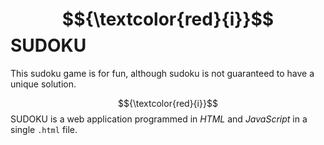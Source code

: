 # $${\textcolor{red}{i}}$$SUDOKU
This sudoku game is for fun, although sudoku is not guaranteed to have a unique solution.

$${\textcolor{red}{i}}$$SUDOKU is a web application programmed in *HTML* and *JavaScript* in a single `.html` file.
